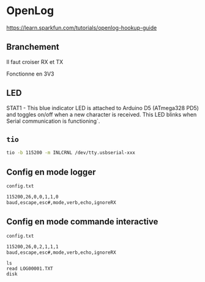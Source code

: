 # OpenLog

https://learn.sparkfun.com/tutorials/openlog-hookup-guide

## Branchement

Il faut croiser RX et TX

Fonctionne en 3V3

## LED

STAT1 - This blue indicator LED is attached to Arduino D5 (ATmega328 PD5) and toggles on/off when a new character is received. This LED blinks when Serial communication is functioning`.

## `tio`
```bash
tio -b 115200 -m INLCRNL /dev/tty.usbserial-xxx
```

## Config en mode logger

`config.txt`
```txt
115200,26,0,0,1,1,0
baud,escape,esc#,mode,verb,echo,ignoreRX
```

## Config en mode commande interactive
`config.txt`
```txt
115200,26,0,2,1,1,1
baud,escape,esc#,mode,verb,echo,ignoreRX
```

```
ls
read LOG00001.TXT
disk
```






